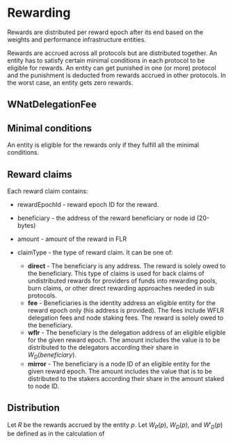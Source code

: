 # Rewarding

Rewards are distributed per reward epoch after its end based on the weights and performance infrastructure entities.

Rewards are accrued across all protocols but are distributed together.
An entity has to satisfy certain minimal conditions in each protocol to be eligible for rewards.
An entity can get punished in one (or more) protocol and the punishment is deducted from rewards accrued in other protocols.
In the worst case, an entity gets zero rewards.

## WNatDelegationFee

## Minimal conditions

An entity is eligible for the rewards only if they fulfill all the minimal conditions.

## Reward claims

Each reward claim contains:

- rewardEpochId - reward epoch ID for the reward.
- beneficiary - the address of the reward beneficiary or node id (20-bytes)
- amount - amount of the reward in FLR
- claimType - the type of reward claim.
  It can be one of:

  - **direct** - The beneficiary is any address.
    The reward is solely owed to the beneficiary.
    This type of claims is used for back claims of undistributed rewards for providers of funds into rewarding pools, burn claims, or other direct rewarding approaches needed in sub protocols.
  - **fee** - Beneficiaries is the identity address an eligible entity for the reward epoch only (his address is provided).
    The fees include WFLR delegation fees and node staking fees.
    The reward is solely owed to the beneficiary.
  - **wflr** - The beneficiary is the delegation address of an eligible eligible for the given reward epoch.
    The amount includes the value is to be distributed to the delegators according their share in $W_D(beneficiary)$.
  - **mirror** - The beneficiary is a node ID of an eligible entity for the given reward epoch.
    The amount includes the value that is to be distributed to the stakers according their share in the amount staked to node ID.

## Distribution

Let $R$ be the rewards accrued by the entity $p$.
Let $W_P(p)$, $W_D(p)$, and $W'_D(p)$ be defined as in the calculation of
